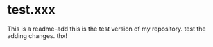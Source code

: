 # test.xxx
This is a readme-add
this is the test version of my repository.
test the adding changes.
thx!
